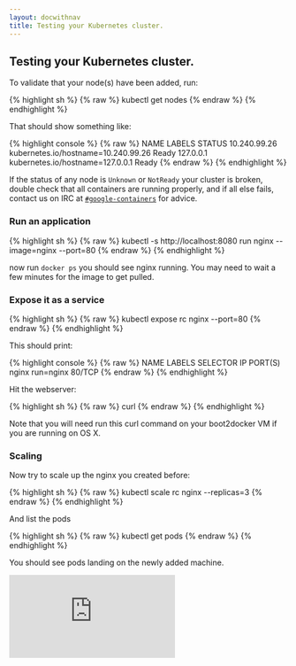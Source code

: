 ```yaml
---
layout: docwithnav
title: Testing your Kubernetes cluster.
---
```

<!-- BEGIN MUNGE: UNVERSIONED_WARNING -->


<!-- END MUNGE: UNVERSIONED_WARNING -->

## Testing your Kubernetes cluster.

To validate that your node(s) have been added, run:

{% highlight sh %}
{% raw %}
kubectl get nodes
{% endraw %}
{% endhighlight %}

That should show something like:

{% highlight console %}
{% raw %}
NAME           LABELS                                 STATUS
10.240.99.26   kubernetes.io/hostname=10.240.99.26    Ready
127.0.0.1      kubernetes.io/hostname=127.0.0.1       Ready
{% endraw %}
{% endhighlight %}

If the status of any node is `Unknown` or `NotReady` your cluster is broken, double check that all containers are running properly, and if all else fails, contact us on IRC at
[`#google-containers`](http://webchat.freenode.net/?channels=google-containers) for advice.

### Run an application

{% highlight sh %}
{% raw %}
kubectl -s http://localhost:8080 run nginx --image=nginx --port=80
{% endraw %}
{% endhighlight %}

now run `docker ps` you should see nginx running.  You may need to wait a few minutes for the image to get pulled.

### Expose it as a service

{% highlight sh %}
{% raw %}
kubectl expose rc nginx --port=80
{% endraw %}
{% endhighlight %}

This should print:

{% highlight console %}
{% raw %}
NAME      LABELS    SELECTOR              IP          PORT(S)
nginx     <none>    run=nginx             <ip-addr>   80/TCP
{% endraw %}
{% endhighlight %}

Hit the webserver:

{% highlight sh %}
{% raw %}
curl <insert-ip-from-above-here>
{% endraw %}
{% endhighlight %}

Note that you will need run this curl command on your boot2docker VM if you are running on OS X.

### Scaling 

Now try to scale up the nginx you created before:

{% highlight sh %}
{% raw %}
kubectl scale rc nginx --replicas=3
{% endraw %}
{% endhighlight %}

And list the pods

{% highlight sh %}
{% raw %}
kubectl get pods
{% endraw %}
{% endhighlight %}

You should see pods landing on the newly added machine.


<!-- BEGIN MUNGE: IS_VERSIONED -->
<!-- TAG IS_VERSIONED -->
<!-- END MUNGE: IS_VERSIONED -->


<!-- BEGIN MUNGE: GENERATED_ANALYTICS -->
[![Analytics](https://kubernetes-site.appspot.com/UA-36037335-10/GitHub/docs/getting-started-guides/docker-multinode/testing.md?pixel)]()
<!-- END MUNGE: GENERATED_ANALYTICS -->

